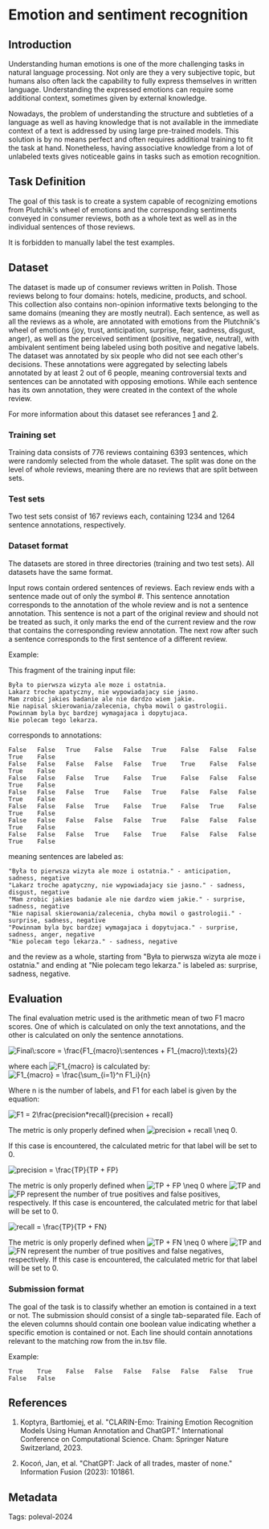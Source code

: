 # Emotion and sentiment recognition

## Introduction
Understanding human emotions is one of the more challenging tasks in natural language processing. Not only are they a very subjective topic, but humans also often lack the capability to fully express themselves in written language. Understanding the expressed emotions can require some additional context, sometimes given by external knowledge.

Nowadays, the problem of understanding the structure and subtleties of a language as well as having knowledge that is not available in the immediate context of a text is addressed by using large pre-trained models. This solution is by no means perfect and often requires additional training to fit the task at hand. Nonetheless, having associative knowledge from a lot of unlabeled texts gives noticeable gains in tasks such as emotion recognition.

## Task Definition
The goal of this task is to create a system capable of recognizing emotions from Plutchik's wheel of emotions and the corresponding sentiments conveyed in consumer reviews, both as a whole text as well as in the individual sentences of those reviews.

It is forbidden to manually label the test examples.

## Dataset
The dataset is made up of consumer reviews written in Polish. Those reviews belong to four domains: hotels, medicine, products, and school. This collection also contains non-opinion informative texts belonging to the same domains (meaning they are mostly neutral). Each sentence, as well as all the reviews as a whole, are annotated with emotions from the Plutchnik's wheel of emotions (joy, trust, anticipation, surprise, fear, sadness, disgust, anger), as well as the perceived sentiment (positive, negative, neutral), with ambivalent sentiment being labeled using both positive and negative labels. The dataset was annotated by six people who did not see each other's decisions. These annotations were aggregated by selecting labels annotated by at least 2 out of 6 people, meaning controversial texts and sentences can be annotated with opposing emotions. While each sentence has its own annotation, they were created in the context of the whole review.

For more information about this dataset see referances [1](#ref-1) and [2](#ref-2).

### Training set
Training data consists of 776 reviews containing 6393 sentences, which were randomly selected from the whole dataset. The split was done on the level of whole reviews, meaning there are no reviews that are split between sets.

### Test sets
Two test sets consist of 167 reviews each, containing 1234 and 1264 sentence annotations, respectively.

### Dataset format
The datasets are stored in three directories (training and two test sets). All datasets have the same format.

Input rows contain ordered sentences of reviews. Each review ends with a sentence made out of only the symbol #. This sentence annotation corresponds to the annotation of the whole review and is not a sentence annotation. This sentence is not a part of the original review and should not be treated as such, it only marks the end of the current review and the row that contains the corresponding review annotation. The next row after such a sentence corresponds to the first sentence of a different review.

Example:

This fragment of the training input file:
```
Była to pierwsza wizyta ale moze i ostatnia.
Lakarz troche apatyczny, nie wypowiadajacy sie jasno.
Mam zrobic jakies badanie ale nie dardzo wiem jakie.
Nie napisal skierowania/zalecenia, chyba mowil o gastrologii.
Powinnam byla byc bardzej wymagajaca i dopytujaca.
Nie polecam tego lekarza.
```
corresponds to annotations:
```
False	False	True	False	False	True	False	False	False	True	False
False	False	False	False	False	True	True	False	False	True	False
False	False	False	True	False	True	False	False	False	True	False
False	False	False	True	False	True	False	False	False	True	False
False	False	False	True	False	True	False	True	False	True	False
False	False	False	False	False	True	False	False	False	True	False
False	False	False	True	False	True	False	False	False	True	False
```
meaning sentences are labeled as:
```
"Była to pierwsza wizyta ale moze i ostatnia." - anticipation, sadness, negative
"Lakarz troche apatyczny, nie wypowiadajacy sie jasno." - sadness, disgust, negative
"Mam zrobic jakies badanie ale nie dardzo wiem jakie." - surprise, sadness, negative
"Nie napisal skierowania/zalecenia, chyba mowil o gastrologii." - surprise, sadness, negative
"Powinnam byla byc bardzej wymagajaca i dopytujaca." - surprise, sadness, anger, negative
"Nie polecam tego lekarza." - sadness, negative
```
and the review as a whole, starting from "Była to pierwsza wizyta ale moze i ostatnia." and ending at "Nie polecam tego lekarza." is labeled as: surprise, sadness, negative.


## Evaluation
The final evaluation metric used is the arithmetic mean of two F1 macro scores. One of which is calculated on only the text annotations, and the other is calculated on only the sentence annotations.


![ Final\\:score = \\frac{F1\_{macro}\\:sentences +
F1\_{macro}\\:texts}{2}](http://poleval.pl/task2/media/79d9d4bf1b379227a1ec61dfafe41f5cba29edc6.png " Final\:score = \frac{F1_{macro}\:sentences + F1_{macro}\:texts}{2}") 

where each
![F1\_{macro}](http://poleval.pl/task2/media/ae0249daacfa3b46ce4c22e5571e0f1e3b0c2fcf.png "F1_{macro}") is calculated by: ![ F1\_{macro} = \\frac{\\sum\_{i=1}\^n
F1_i}{n}
](http://poleval.pl/task2/media/be6d6fb86aee4d692c5d62d1a762b8fbd1811a59.png " F1_{macro} = \frac{\sum_{i=1}^n F1_i}{n} ") 

Where n is the number of labels, and F1 for each label is
given by the equation: 

![ F1 = 2\\frac{precision\*recall}{precision +
recall}](http://poleval.pl/task2/media/48c194401755dcaf31a93514c00f14a6eccfb9e3.png " F1 = 2\frac{precision*recall}{precision + recall}") 

The metric is only properly defined when ![precision + recall
\\neq
0](http://poleval.pl/task2/media/31e06a72e61556dddf76f9eceeeef19eef2b3a07.png "precision + recall \neq 0"). 

If this case is encountered, the calculated metric for that
label will be set to 0. 

![ precision = \\frac{TP}{TP +
FP}](http://poleval.pl/task2/media/b7f29f5db619ac494a55f6a892270d6565cca44c.png " precision = \frac{TP}{TP + FP}") 

The metric is only properly defined when ![TP + FP \\neq
0](http://poleval.pl/task2/media/4fc62a57039eebc02407077564d5c2444fd219ed.png "TP + FP \neq 0") where
![TP](http://poleval.pl/task2/media/27f3747c7dcbc8854c5e8496f7fab0aae7b5d8e2.png "TP") and
![FP](http://poleval.pl/task2/media/e30c7d93955743b7be6818905d2bb12bcfae7ccf.png "FP") represent the number of true positives and false positives,
respectively. If this case is encountered, the calculated metric for
that label will be set to 0. 

![ recall = \\frac{TP}{TP +
FN}](http://poleval.pl/task2/media/a06e3d92731f54f610d763ddc16458229aab0122.png " recall = \frac{TP}{TP + FN}") 

The metric is only properly defined when ![TP + FN \\neq
0](http://poleval.pl/task2/media/a63838df2d3e36ab4d84bbe691023a131003584c.png "TP + FN \neq 0") where
![TP](http://poleval.pl/task2/media/27f3747c7dcbc8854c5e8496f7fab0aae7b5d8e2.png "TP") and
![FN](http://poleval.pl/task2/media/7fb811b5d8650f578a2303866db7d4bbd64192c9.png "FN") represent the number of true positives and false negatives,
respectively. If this case is encountered, the calculated metric for
that label will be set to 0.

### Submission format
The goal of the task is to classify whether an emotion is contained in a text or not. The submission should consist of a single tab-separated file. Each of the eleven columns should contain one boolean value indicating whether a specific emotion is contained or not. Each line should contain annotations relevant to the matching row from the in.tsv file.

Example:
```
True	True	False	False	False	False	False	False	True	False	False
```

## References
1. Koptyra, Bartłomiej, et al. "CLARIN-Emo: Training Emotion Recognition Models Using Human Annotation and ChatGPT." International Conference on Computational Science. Cham: Springer Nature Switzerland, 2023.

2. Kocoń, Jan, et al. "ChatGPT: Jack of all trades, master of none." Information Fusion (2023): 101861.

## Metadata

Tags: poleval-2024

